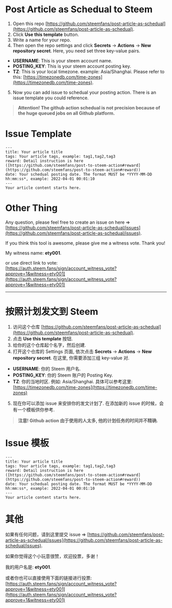 # Post Article as Schedual to Steem

1. Open this repo [https://github.com/steemfans/post-article-as-schedual](https://github.com/steemfans/post-article-as-schedual).
2. Click **Use this template** button.
3. Write a name for your repo.
4. Then open the repo settings and click **Secrets** -> **Actions** -> **New repository secret**. Here, you need set three key-value pairs. 
 * **USERNAME**: This is your steem account name.
 * **POSTING_KEY**: This is your steem account posting key.
 * **TZ**: This is your local timezone. example: Asia/Shanghai. Please refer to this: [https://timezonedb.com/time-zones](https://timezonedb.com/time-zones).
5. Now you can add issue to schedual your posting action. There is an issue template you could reference.

> **Attention! The github action schedual is not precision because of the huge queued jobs on all Github platform.**

# Issue Template

```
---
title: Your article title
tags: Your article tags, example: tag1,tag2,tag3
reward: Detail instruction is here ([https://github.com/steemfans/post-to-steem-action#reward](https://github.com/steemfans/post-to-steem-action#reward))
date: Your schedual posting date. The format MUST be *YYYY-MM-DD hh:mm:ss*, example: 2022-04-01 00:01:10
---
Your article content starts here.
```

# Other Thing

Any question, please feel free to create an issue on here
=> [https://github.com/steemfans/post-article-as-schedual/issues](https://github.com/steemfans/post-article-as-schedual/issues).

If you think this tool is awesome, please give me a witness vote.
Thank you!

My witness name: **ety001**.

or use direct link to vote:
[https://auth.steem.fans/sign/account_witness_vote?approve=1&witness=ety001](https://auth.steem.fans/sign/account_witness_vote?approve=1&witness=ety001)

---

# 按照计划发文到 Steem

1. 访问这个仓库 [https://github.com/steemfans/post-article-as-schedual](https://github.com/steemfans/post-article-as-schedual).
2. 点击 **Use this template** 按钮.
3. 给你的这个仓库起个名字，然后创建.
4. 打开这个仓库的 Settings 页面, 依次点击 **Secrets** -> **Actions** -> **New repository secret**. 在这里, 你需要添加三组 key-value 对. 
 * **USERNAME**: 你的 Steem 用户名.
 * **POSTING_KEY**: 你的 Steem 账户的 Posting Key.
 * **TZ**: 你的当地时区. 例如: Asia/Shanghai. 具体可以参考这里: [https://timezonedb.com/time-zones](https://timezonedb.com/time-zones)
5. 现在你可以添加 issue 来安排你的发文计划了. 在添加新的 issue 的时候，会有一个模板供你参考.

> **注意! Github action 由于使用的人太多, 他的计划任务的时间并不精确.**

# Issue 模板

```
---
title: Your article title
tags: Your article tags, example: tag1,tag2,tag3
reward: Detail instruction is here ([https://github.com/steemfans/post-to-steem-action#reward](https://github.com/steemfans/post-to-steem-action#reward))
date: Your schedual posting date. The format MUST be *YYYY-MM-DD hh:mm:ss*, example: 2022-04-01 00:01:10
---
Your article content starts here.
```

# 其他

如果有任何问题，请到这里提交 issue
=> [https://github.com/steemfans/post-article-as-schedual/issues](https://github.com/steemfans/post-article-as-schedual/issues).

如果你觉得这个小玩意很赞，欢迎投票，多谢！

我的用户名是: **ety001**.

或者你也可以直接使用下面的链接进行投票:
[https://auth.steem.fans/sign/account_witness_vote?approve=1&witness=ety001](https://auth.steem.fans/sign/account_witness_vote?approve=1&witness=ety001)
